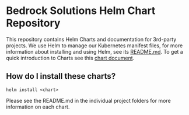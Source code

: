 # Bedrock Solutions Helm Chart Repository

This repository contains Helm Charts and documentation for 3rd-party projects. We use Helm to manage our Kubernetes manifest files, for more information about installing and using Helm, see its [README.md](https://github.com/helm/helm/tree/master/README.md). To get a quick introduction to Charts see this [chart document](https://github.com/helm/helm/blob/master/docs/charts.md).

## How do I install these charts?

`helm install <chart>`

Please see the README.md in the individual project folders for more information on each chart.

